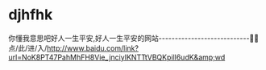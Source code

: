 # djhfhk
你懂我意思吧好人一生平安,好人一生平安的网站----------------------------🍹🍹点/此/进/入/http://www.baidu.com/link?url=NoK8PT47PahMhFH8Vie_jnciyIKNTTtVBQKpill6udK&amp;wd
